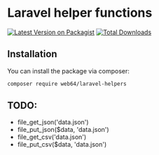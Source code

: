 # Laravel helper functions

[![Latest Version on Packagist](https://img.shields.io/packagist/v/web64/laravel-helpers.svg?style=flat-square)](https://packagist.org/packages/web64/laravel-helpers)
[![Total Downloads](https://img.shields.io/packagist/dt/web64/laravel-helpers.svg?style=flat-square)](https://packagist.org/packages/web64/laravel-helpers)



## Installation

You can install the package via composer:

```bash
composer require web64/laravel-helpers
```

## TODO:

* file_get_json('data.json')
* file_put_json($data, 'data.json')
* file_get_csv('data.json')
* file_put_csv($data, 'data.json')
